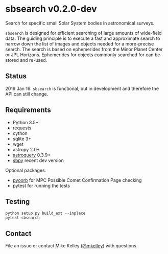 # sbsearch v0.2.0-dev
Search for specific small Solar System bodies in astronomical surveys.

`sbsearch` is designed for efficient searching of large amounts of wide-field data.  The guiding principle is to execute a fast and approximate search to narrow down the list of images and objects needed for a more-precise search.   The search is based on ephemerides from the Minor Planet Center or JPL Horizons.  Ephemerides for objects commonly searched for can be stored and re-used.

## Status

2019 Jan 16: `sbsearch` is functional, but in development and therefore the API can still change.

## Requirements

* Python 3.5+
* requests
* cython
* sqlite 3+
* wget
* astropy 2.0+
* [astroquery](https://astroquery.readthedocs.io/en/latest/) 0.3.9+
* [sbpy](https://github.com/NASA-Planetary-Science/sbpy) recent dev version

Optional packages:
* [pyoorb](https://github.com/oorb/oorb) for MPC Possible Comet Confirmation Page checking
* pytest for running the tests

## Testing
```
python setup.py build_ext --inplace
pytest sbsearch
```

## Contact

File an issue or contact Mike Kelley ([@mkelley](https://github.com/mkelley)) with questions.
